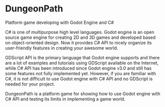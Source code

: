 # DungeonPath
Platform game developing with Godot Engine and C# 

C# is one of multipurpose high level languages. Godot engine is an open source game engine for creating 2D and 3D games and developed based on object-oriented design. Now it provides C# API to nicely organize its user-friendly features in creating your awesome world.

GDScript API is the primary language that Godot engine supports and there are a lot of examples and tutorials using GDScript available on the Internet, while C# API has been introduced since Godot engine v3.0 and still has some features not fully implemented yet. However, if you are familiar with C#, it is not difficult to use Godot engine with C# API and no GDScript is needed for your project.

DungeonPath is a platform game for showing how to use Godot engine with C# API and testing its limits in implementing a game world.
